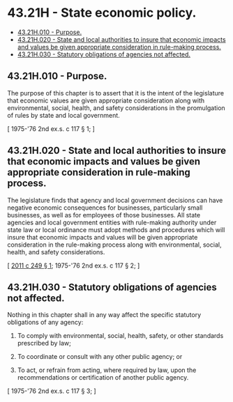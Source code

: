 # 43.21H - State economic policy.
* [43.21H.010 - Purpose.](#4321h010---purpose)
* [43.21H.020 - State and local authorities to insure that economic impacts and values be given appropriate consideration in rule-making process.](#4321h020---state-and-local-authorities-to-insure-that-economic-impacts-and-values-be-given-appropriate-consideration-in-rule-making-process)
* [43.21H.030 - Statutory obligations of agencies not affected.](#4321h030---statutory-obligations-of-agencies-not-affected)
## 43.21H.010 - Purpose.
The purpose of this chapter is to assert that it is the intent of the legislature that economic values are given appropriate consideration along with environmental, social, health, and safety considerations in the promulgation of rules by state and local government.

\[ 1975-'76 2nd ex.s. c 117 § 1; \]

## 43.21H.020 - State and local authorities to insure that economic impacts and values be given appropriate consideration in rule-making process.
The legislature finds that agency and local government decisions can have negative economic consequences for businesses, particularly small businesses, as well as for employees of those businesses. All state agencies and local government entities with rule-making authority under state law or local ordinance must adopt methods and procedures which will insure that economic impacts and values will be given appropriate consideration in the rule-making process along with environmental, social, health, and safety considerations.

\[ [2011 c 249 § 1](http://lawfilesext.leg.wa.gov/biennium/2011-12/Pdf/Bills/Session%20Laws/Senate/5500.SL.pdf?cite=2011%20c%20249%20§%201); 1975-'76 2nd ex.s. c 117 § 2; \]

## 43.21H.030 - Statutory obligations of agencies not affected.
Nothing in this chapter shall in any way affect the specific statutory obligations of any agency:

1. To comply with environmental, social, health, safety, or other standards prescribed by law;

2. To coordinate or consult with any other public agency; or

3. To act, or refrain from acting, where required by law, upon the recommendations or certification of another public agency.

\[ 1975-'76 2nd ex.s. c 117 § 3; \]

